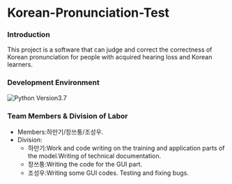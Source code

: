 # Korean-Pronunciation-Test



### Introduction

  This project is a software that can judge and correct the correctness of Korean pronunciation for people with acquired hearing loss and Korean learners.



### Development Environment

![Python](https://img.shields.io/badge/python-3670A0?style=for-the-badge&logo=python&logoColor=ffdd54)  Version3.7



### Team Members & Division of Labor

- Members:하만기/창쓰퉁/조성우.
- Division:
  - 하만기:Work and code writing on the training and application parts of the model.Writing of technical documentation.
  - 창쓰퉁:Writing the code for the GUI part.
  - 조성우:Writing some GUI codes. Testing and fixing bugs.
